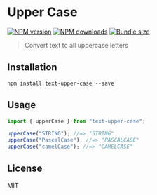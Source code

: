 # Upper Case

[![NPM version][npm-image]][npm-url]
[![NPM downloads][downloads-image]][downloads-url]
[![Bundle size][bundlephobia-image]][bundlephobia-url]

> Convert text to all uppercase letters

## Installation

```
npm install text-upper-case --save
```

## Usage

```js
import { upperCase } from "text-upper-case";

upperCase("STRING"); //=> "STRING"
upperCase("PascalCase"); //=> "PASCALCASE"
upperCase("camelCase"); //=> "CAMELCASE"
```

## License

MIT

[npm-image]: https://img.shields.io/npm/v/text-upper-case.svg?style=flat
[npm-url]: https://npmjs.org/package/text-upper-case
[downloads-image]: https://img.shields.io/npm/dm/text-upper-case.svg?style=flat
[downloads-url]: https://npmjs.org/package/text-upper-case
[bundlephobia-image]: https://img.shields.io/bundlephobia/minzip/text-upper-case.svg
[bundlephobia-url]: https://bundlephobia.com/result?p=text-upper-case
